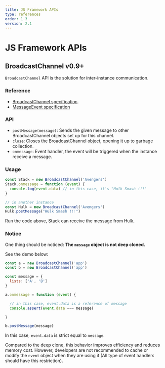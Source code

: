 ```yaml
---
title: JS Framework APIs 
type: references
order: 1.3
version: 2.1
---
```


# JS Framework APIs 

## BroadcastChannel <span class="api-version">v0.9+</span>

`BroadcastChannel` API is the solution for inter-instance communication.

###  Reference

+ [BroadcastChannel specification](https://html.spec.whatwg.org/multipage/comms.html#broadcasting-to-other-browsing-contexts).
+ [MessageEvent specification](https://html.spec.whatwg.org/multipage/comms.html#messageevent)

### API

+ `postMessage(message)`: Sends the given message to other BroadcastChannel objects set up for this channel.
+ `close`: Closes the BroadcastChannel object, opening it up to garbage collection.
+ `onmessage`: Event handler, the event will be triggered when the instance receive a message.

### Usage

```javascript
const Stack = new BroadcastChannel('Avengers')
Stack.onmessage = function (event) {
  console.log(event.data) // in this case, it's "Hulk Smash !!!"
}

// in another instance
const Hulk = new BroadcastChannel('Avengers')
Hulk.postMessage("Hulk Smash !!!")
```

Run the code above, Stack can receive the message from Hulk.

### Notice

One thing should be noticed: **The `message` object is not deep cloned.**

See the demo below:

```javascript
const a = new BroadcastChannel('app')
const b = new BroadcastChannel('app')

const message = {
  lists: ['A', 'B']
}

a.onmessage = function (event) {

  // in this case, event.data is a reference of message
  console.assert(event.data === message)

}

b.postMessage(message)
```

In this case, `event.data` is strict equal to `message`.

Compared to the deep clone, this behavior improves efficiency and reduces memory cost. However, developers are not recommended to cache or modify the `event` object when they are using it (All type of event handlers should have this restriction).
